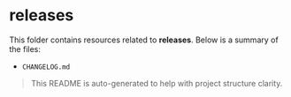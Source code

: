 # releases

This folder contains resources related to **releases**. Below is a summary of the files:

- `CHANGELOG.md`

> This README is auto-generated to help with project structure clarity.
